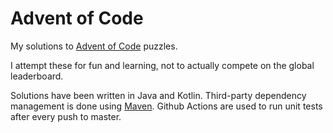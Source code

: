 # Advent of Code

My solutions to [Advent of Code](https://adventofcode.com) puzzles.

I attempt these for fun and learning, not to actually compete on the global leaderboard.

Solutions have been written in Java and Kotlin.
Third-party dependency management is done using [Maven](https://maven.apache.org).
Github Actions are used to run unit tests after every push to master.
